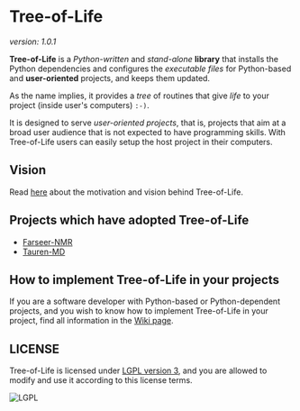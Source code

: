 # Tree-of-Life

_version: 1.0.1_

**Tree-of-Life** is a _Python-written_ and _stand-alone_ **library** that installs the Python dependencies and configures the _executable files_ for Python-based and **user-oriented** projects, and keeps them updated.

As the name implies, it provides a _tree_ of routines that give _life_ to your project (inside user's computers) `:-)`.

It is designed to serve _user-oriented projects_, that is, projects that aim at a broad user audience that is not expected to have programming skills. With Tree-of-Life users can easily setup the host project in their computers.

## Vision

Read [here](https://github.com/joaomcteixeira/Tree-of-Life/blob/master/VISION.md) about the motivation and vision behind Tree-of-Life.

## Projects which have adopted Tree-of-Life

- [Farseer-NMR](https://github.com/Farseer-NMR/FarSeer-NMR)
- [Tauren-MD](https://github.com/joaomcteixeira/Tauren-MD)

## How to implement Tree-of-Life in your projects

If you are a software developer with Python-based or Python-dependent projects, and you wish to know how to implement Tree-of-Life in your project, find all information in the [Wiki page](https://github.com/joaomcteixeira/Tree-of-Life/wiki).

## LICENSE

Tree-of-Life is licensed under [LGPL version 3](https://github.com/joaomcteixeira/Tree-of-Life/blob/master/LICENSE), and you are allowed to modify and use it according to this license terms.

![LGPL](https://www.gnu.org/graphics/lgplv3-with-text-154x68.png)
